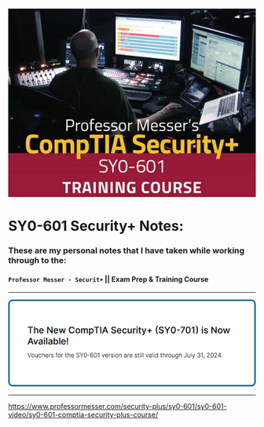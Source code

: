 ![](Images/README-1.jpg)

# SY0-601 Security+ Notes:

### These are my personal notes that I have taken while working through to the:
#### `Professor Messer - Securit+`   ||  Exam Prep & Training Course

-----

![](Images/README-1.png)

-----

https://www.professormesser.com/security-plus/sy0-601/sy0-601-video/sy0-601-comptia-security-plus-course/
